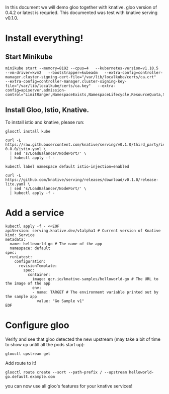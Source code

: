 In this document we will demo gloo together with knative. gloo version of 0.4.2 or latest is requried. This documented was test with knative serving v0.1.0.

# Install everything!

## Start Minikube
```
minikube start --memory=8192 --cpus=4   --kubernetes-version=v1.10.5   --vm-driver=kvm2   --bootstrapper=kubeadm   --extra-config=controller-manager.cluster-signing-cert-file="/var/lib/localkube/certs/ca.crt"   --extra-config=controller-manager.cluster-signing-key-file="/var/lib/localkube/certs/ca.key"   --extra-config=apiserver.admission-control="LimitRanger,NamespaceExists,NamespaceLifecycle,ResourceQuota,ServiceAccount,DefaultStorageClass,MutatingAdmissionWebhook"
```

## Install Gloo, Istio, Knative.

To install istio and knative, please run:

```
glooctl install kube

curl -L https://raw.githubusercontent.com/knative/serving/v0.1.0/third_party/istio-0.8.0/istio.yaml \
  | sed 's/LoadBalancer/NodePort/' \
  | kubectl apply -f -

kubectl label namespace default istio-injection=enabled

curl -L https://github.com/knative/serving/releases/download/v0.1.0/release-lite.yaml \
  | sed 's/LoadBalancer/NodePort/' \
  | kubectl apply -f -

```

# Add a service
```
kubectl apply -f - <<EOF
apiVersion: serving.knative.dev/v1alpha1 # Current version of Knative
kind: Service
metadata:
  name: helloworld-go # The name of the app
  namespace: default
spec:
  runLatest:
    configuration:
      revisionTemplate:
        spec:
          container:
            image: gcr.io/knative-samples/helloworld-go # The URL to the image of the app
            env:
            - name: TARGET # The environment variable printed out by the sample app
              value: "Go Sample v1"
EOF
```

# Configure gloo
Verify and see that gloo detected the new upstream (may take a bit of time to show up untill all the pods start up):
```
glooctl upstream get
```

Add route to it!
```
glooctl route create --sort --path-prefix / --upstream helloworld-go.default.example.com
```

you can now use all gloo's features for your knative services!